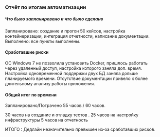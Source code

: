 ### Отчёт по итогам автоматизации

##### Что было запланировано и что было сделано

Запланировано: создание и прогон 50 кейсов, настройка контейнеризации, интеграция отчетности, написание документации.
Выполнено: все пункты выполнены.
#### Сработавшие риски
   ОС Windows 7 не позволила установить Docker, пришлось работать через удаленный доступ, настройка которого заняла доп. время.
   Настройка одновременной поддержки двух БД заняла дольше планируемого времени.
   Отсутствие документации привело к более длительному анализу работы приложения.

#### Общий итог по времени

Запланировано/Потрачено 55 часов / 60 часов.

   30 часов на создание и отладку тестов .
   25 часов на настройку инфраструктуры
   5 часов на отчетность

ИТОГО : Дедлайн незначительно превышен из-за сработавших рисков.